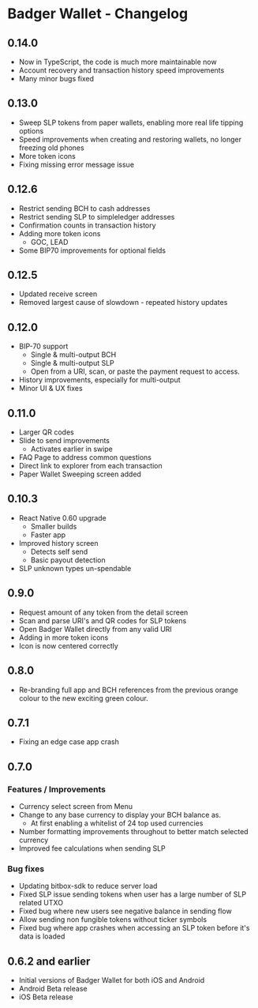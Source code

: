 # Badger Wallet - Changelog

## 0.14.0

- Now in TypeScript, the code is much more maintainable now
- Account recovery and transaction history speed improvements
- Many minor bugs fixed

## 0.13.0

- Sweep SLP tokens from paper wallets, enabling more real life tipping options
- Speed improvements when creating and restoring wallets, no longer freezing old phones
- More token icons
- Fixing missing error message issue

## 0.12.6

- Restrict sending BCH to cash addresses
- Restrict sending SLP to simpleledger addresses
- Confirmation counts in transaction history
- Adding more token icons
  - GOC, LEAD
- Some BIP70 improvements for optional fields

## 0.12.5

- Updated receive screen
- Removed largest cause of slowdown - repeated history updates

## 0.12.0

- BIP-70 support
  - Single & multi-output BCH
  - Single & multi-output SLP
  - Open from a URI, scan, or paste the payment request to access.
- History improvements, especially for multi-output
- Minor UI & UX fixes

## 0.11.0

- Larger QR codes
- Slide to send improvements
  - Activates earlier in swipe
- FAQ Page to address common questions
- Direct link to explorer from each transaction
- Paper Wallet Sweeping screen added

## 0.10.3

- React Native 0.60 upgrade
  - Smaller builds
  - Faster app
- Improved history screen
  - Detects self send
  - Basic payout detection
- SLP unknown types un-spendable

## 0.9.0

- Request amount of any token from the detail screen
- Scan and parse URI's and QR codes for SLP tokens
- Open Badger Wallet directly from any valid URI
- Adding in more token icons
- Icon is now centered correctly

## 0.8.0

- Re-branding full app and BCH references from the previous orange colour to the new exciting green colour.

## 0.7.1

- Fixing an edge case app crash

## 0.7.0

### Features / Improvements

- Currency select screen from Menu
- Change to any base currency to display your BCH balance as.
  - At first enabling a whitelist of 24 top used currencies
- Number formatting improvements throughout to better match selected currency
- Improved fee calculations when sending SLP

### Bug fixes

- Updating bitbox-sdk to reduce server load
- Fixed SLP issue sending tokens when user has a large number of SLP related UTXO
- Fixed bug where new users see negative balance in sending flow
- Allow sending non fungible tokens without ticker symbols
- Fixed bug where app crashes when accessing an SLP token before it's data is loaded

## 0.6.2 and earlier

- Initial versions of Badger Wallet for both iOS and Android
- Android Beta release
- iOS Beta release
